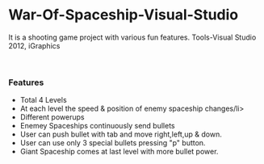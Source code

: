 # War-Of-Spaceship-Visual-Studio
It is a shooting game project with various fun features. 
Tools-Visual Studio 2012, iGraphics

</br>



  <h3>Features</h3>
                             <ul> 
<li>Total 4 Levels</li>
<li>At each level the speed & position of enemy spaceship changes/li>
<li>Different powerups</li>
<li>Enemey Spaceships continuously send bullets</li>
<li>User can push bullet with tab and move right,left,up & down.</li>
<li>User can use only 3 special bullets pressing "p" button.</li>
<li>Giant Spaceship comes at last level with more bullet power.</li>

</ul>
